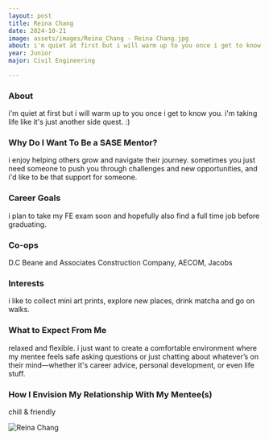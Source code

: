 ```yaml
---
layout: post
title: Reina Chang 
date: 2024-10-21
image: assets/images/Reina_Chang - Reina Chang.jpg
about: i'm quiet at first but i will warm up to you once i get to know you. i'm taking life like it's just another side quest. :)
year: Junior
major: Civil Engineering 

---
```


### About

i'm quiet at first but i will warm up to you once i get to know you. i'm taking life like it's just another side quest. :)

### Why Do I Want To Be a SASE Mentor?

i enjoy helping others grow and navigate their journey. sometimes you just need someone to push you through challenges and new opportunities, and i'd like to be that support for someone.

### Career Goals

i plan to take my FE exam soon and hopefully also find a full time job before graduating.

### Co-ops

D.C Beane and Associates Construction Company, AECOM, Jacobs

### Interests

i like to collect mini art prints, explore new places, drink matcha and go on walks.

### What to Expect From Me

relaxed and flexible. i just want to create a comfortable environment where my mentee feels safe asking questions or just chatting about whatever’s on their mind—whether it's career advice, personal development, or even life stuff.

### How I Envision My Relationship With My Mentee(s) 

chill & friendly

<div class="text-center my-5">
    <img src="https://sase-drexel.github.io/mentorship-2024/assets/images/Reina_Chang - Reina Chang.jpg" alt="Reina Chang" class="rounded post-img" />
</div>
